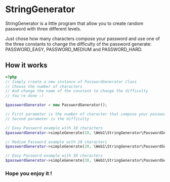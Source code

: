 # StringGenerator

StringGenerator is a little program that allow you to create random password with
three different levels.

Just chose how many characters compose your password and use one of the three constants to change the
difficulty of the password generate:
PASSWORD_EASY, PASSWORD_MEDIUM and PASSWORD_HARD.

## How it works

```php
<?php
// Simply create a new instance of PasswordGenerator Class
// Choose the number of characters
// And change the name of the constant to change the difficulty
// You're done :)

$passwordGenerator = new PasswordGenerator();

// First parameter is the number of character that compose your password
// Second parameter is the difficulty

// Easy Password example with 10 characters
$passwordGenerator->simpleGenerate(10, \Web1\StringGenerator\PasswordGenerator::PASSWORD_EASY)

// Medium Password example with 20 characters
$passwordGenerator->simpleGenerate(20, \Web1\StringGenerator\PasswordGenerator::PASSWORD_MEDIUM)

// Easy Password example with 30 characters
$passwordGenerator->simpleGenerate(30, \Web1\StringGenerator\PasswordGenerator::PASSWORD_HARD)

```

### Hope you enjoy it !